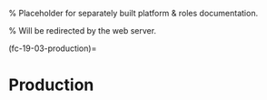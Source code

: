 % Placeholder for separately built platform & roles documentation.

% Will be redirected by the web server.

(fc-19-03-production)=

# Production
